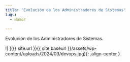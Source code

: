 ```yaml
---
title: 'Evolución de los Administradores de Sistemas'
tags: 
  - Humor
  
---
```

Evolución de los Administradores de Sistemas.

![ ]({{ site.url }}{{ site.baseurl }}/assets/wp-content/uploads/2024/03/devops.jpg){: .align-center }